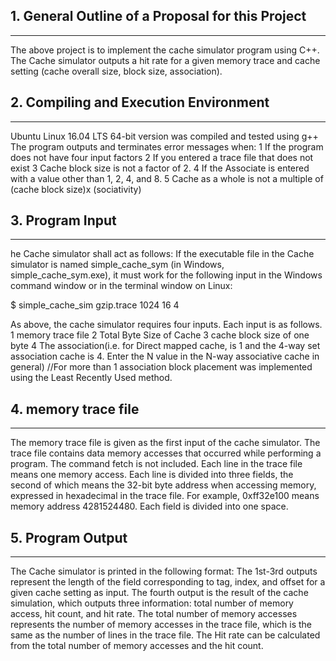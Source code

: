 ## 1. General Outline of a Proposal for this Project
---
The above project is to implement the cache simulator program using C++.
The Cache simulator outputs a hit rate for a given memory trace and cache setting (cache overall size, block size, association).


## 2. Compiling and Execution Environment
---
Ubuntu Linux 16.04 LTS 64-bit version was compiled and tested using g++
The program outputs and terminates error messages when:
1 If the program does not have four input factors
2 If you entered a trace file that does not exist
3 Cache block size is not a factor of 2.
4 If the Associate is entered with a value other than 1, 2, 4, and 8.
5 Cache as a whole is not a multiple of (cache block size)x (sociativity)


## 3. Program Input
---
he Cache simulator shall act as follows:
If the executable file in the Cache simulator is named simple_cache_sym (in Windows, simple_cache_sym.exe), 
it must work for the following input in the Windows command window or in the terminal window on Linux:

$ simple_cache_sim gzip.trace 1024 16 4

As above, the cache simulator requires four inputs. Each input is as follows.
1 memory trace file
2 Total Byte Size of Cache
3 cache block size of one byte
4 The association(i.e. for Direct mapped cache, is 1 and the 4-way set association cache is 4. Enter the N value in the N-way associative cache in general)
//For more than 1 association block placement was implemented using the Least Recently Used method.


## 4. memory trace file
---
The memory trace file is given as the first input of the cache simulator. 
The trace file contains data memory accesses that occurred while performing a program. 
The command fetch is not included. 
Each line in the trace file means one memory access. 
Each line is divided into three fields, the second of which means the 32-bit byte address when accessing memory, expressed in hexadecimal in the trace file.
For example, 0xff32e100 means memory address 4281524480. Each field is divided into one space.


## 5. Program Output
---
The Cache simulator is printed in the following format:
The 1st-3rd outputs represent the length of the field corresponding to tag, index, and offset for a given cache setting as input. 
The fourth output is the result of the cache simulation, which outputs three information: total number of memory access, hit count, and hit rate. 
The total number of memory accesses represents the number of memory accesses in the trace file, which is the same as the number of lines in the trace file. 
The Hit rate can be calculated from the total number of memory accesses and the hit count.
